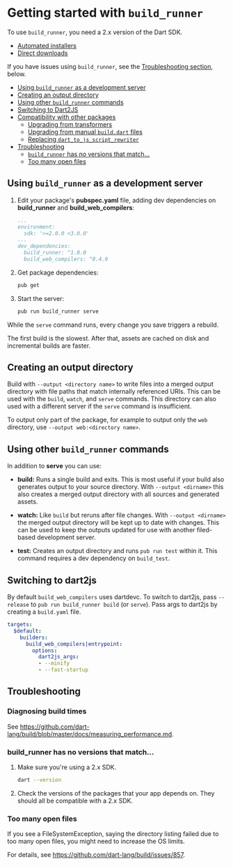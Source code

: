 # Getting started with `build_runner`

To use `build_runner`, you need a 2.x version of
the Dart SDK.

* [Automated installers](https://dart.dev/get-dart#install)
* [Direct downloads](https://dart.dev/tools/sdk/archive#dev-channel)

If you have issues using `build_runner`, see the
[Troubleshooting section](#troubleshooting), below.

* [Using `build_runner` as a development server](#using-build_runner-as-a-development-server)
* [Creating an output directory](#creating-an-output-directory)
* [Using other `build_runner` commands](#using-other-build_runner-commands)
* [Switching to Dart2JS](#switching-to-dart2js)
* [Compatibility with other packages](#compatibility-with-other-packages)
  * [Upgrading from transformers](#upgrading-from-transformers)
  * [Upgrading from manual `build.dart` files](#upgrading-from-manual-builddart-files)
  * [Replacing `dart_to_js_script_rewriter`](#replacing-dart_to_js_script_rewriter)
* [Troubleshooting](#troubleshooting)
  * [`build_runner` has no versions that match...](#build_runner-has-no-versions-that-match)
  * [Too many open files](#too-many-open-files)

## Using `build_runner` as a development server

1. Edit your package's **pubspec.yaml** file,
   adding dev dependencies on **build_runner** and **build_web_compilers**:

   ```yaml
   ...
   environment:
     sdk: '>=2.0.0 <3.0.0'
   ...
   dev_dependencies:
     build_runner: ^1.0.0
     build_web_compilers: ^0.4.0
   ```

2. Get package dependencies:

   ```sh
   pub get
   ```

3. Start the server:

   ```sh
   pub run build_runner serve
   ```

While the `serve` command runs, every change you save triggers a rebuild.

The first build is the slowest. After that, assets are cached on disk and
incremental builds are faster.

## Creating an output directory

Build with `--output <directory name>` to write files into a merged output
directory with file paths that match internally referenced URIs. This can be
used with the `build`, `watch`, and `serve` commands. This directory can also
used with a different server if the `serve` command is insufficient.

To output only part of the package, for example to output only the `web`
directory, use `--output web:<directory name>`.

## Using other `build_runner` commands

In addition to **serve** you can use:

- **build:** Runs a single build and exits. This is most useful if your build
  also generates output to your source directory. With `--output <dirname>` this
  also creates a merged output directory with all sources and generated assets.

- **watch:** Like `build` but reruns after file changes. With
  `--output <dirname>` the merged output directory will be kept up to date with
  changes. This can be used to keep the outputs updated for use with another
  filed-based development server.

- **test:** Creates an output directory and runs `pub run test` within it.
  This command requires a dev dependency on `build_test`.

## Switching to dart2js

By default `build_web_compilers` uses dartdevc. To switch to dart2js, pass
`--release` to `pub run build_runner build` (or `serve`). Pass args to dart2js
by creating a `build.yaml` file.

```yaml
targets:
  $default:
    builders:
      build_web_compilers|entrypoint:
        options:
          dart2js_args:
          - --minify
          - --fast-startup
```

## Troubleshooting

<!-- summarize here. -->

### Diagnosing build times

See
<https://github.com/dart-lang/build/blob/master/docs/measuring_performance.md>.

### build_runner has no versions that match...

1. Make sure you're using a 2.x SDK.

   ```sh
   dart --version
   ```

2. Check the versions of the packages that your app depends on.
   They should all be compatible with a 2.x SDK.


### Too many open files

If you see a FileSystemException, saying the directory listing failed
due to too many open files, you might need to increase the OS limits.

For details, see <https://github.com/dart-lang/build/issues/857>.
